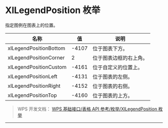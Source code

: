 # XlLegendPosition 枚举

指定图例在图表上的位置。

| 名称                   | 值    | 说明                   |
|------------------------|-------|------------------------|
| xlLegendPositionBottom | -4107 | 位于图表下方。         |
| xlLegendPositionCorner | 2     | 位于图表边框的右上角。 |
| xlLegendPositionCustom | -4161 | 位于自定义的位置上。   |
| xlLegendPositionLeft   | -4131 | 位于图表的左侧。       |
| xlLegendPositionRight  | -4152 | 位于图表的右侧。       |
| xlLegendPositionTop    | -4160 | 位于图表的上方。       |

> WPS 开发文档： [WPS 基础接口/表格 API 参考/枚举/XlLegendPosition 枚举](https://qn.cache.wpscdn.cn/encs/doc/office_v19/topics/WPS%20%E5%9F%BA%E7%A1%80%E6%8E%A5%E5%8F%A3/%E8%A1%A8%E6%A0%BC%20API%20%E5%8F%82%E8%80%83/%E6%9E%9A%E4%B8%BE/XlLegendPosition%20%E6%9E%9A%E4%B8%BE.html)

------------------------------------------------------------------------
